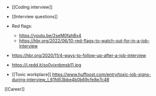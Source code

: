   - [[Coding interview]]
  - [[Interview questions]]

  - Red flags:
      - https://youtu.be/2seM0fahBx4
      - https://hbr.org/2022/06/10-red-flags-to-watch-out-for-in-a-job-interview

  - https://hbr.org/2020/11/4-ways-to-follow-up-after-a-job-interview
  - https://i.redd.it/so0vixnbmsb11.jpg

  - [[Toxic workplace]]
    https://www.huffpost.com/entry/toxic-job-signs-during-interview_l_61fd53bbe4b0b69cfe8e7c48

[[Career]]